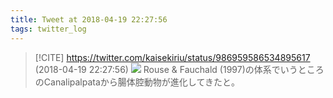 ```yaml
---
title: Tweet at 2018-04-19 22:27:56
tags: twitter_log
---
```


> [!CITE] https://twitter.com/kaisekiriu/status/986959586534895617 (2018-04-19 22:27:56)
> ![](https://twitter.com/kaisekiriu/status/986959586534895617)
> Rouse &amp; Fauchald (1997)の体系でいうところのCanalipalpataから腸体腔動物が進化してきたと。
